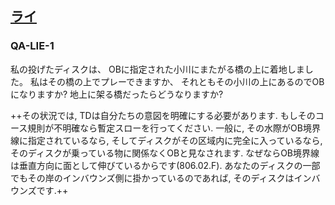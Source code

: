 ## [ライ](80205)

### QA-LIE-1
私の投げたディスクは、
OBに指定された小川にまたがる橋の上に着地しました。
私はその橋の上でプレーできますか、
それともその小川の上にあるのでOBになりますか?
地上に架る橋だったらどうなりますか?

++その状況では, TDは自分たちの意図を明確にする必要があります. もしそのコース規則が不明確なら暫定スローを行ってください. 一般に, その水際がOB境界線に指定されているなら, そしてディスクがその区域内に完全に入っているなら, そのディスクが乗っている物に関係なくOBと見なされます. なぜならOB境界線は垂直方向に面として伸びているからです(806.02.F). あなたのディスクの一部でもその岸のインバウンズ側に掛かっているのであれば, そのディスクはインバウンズです.++

